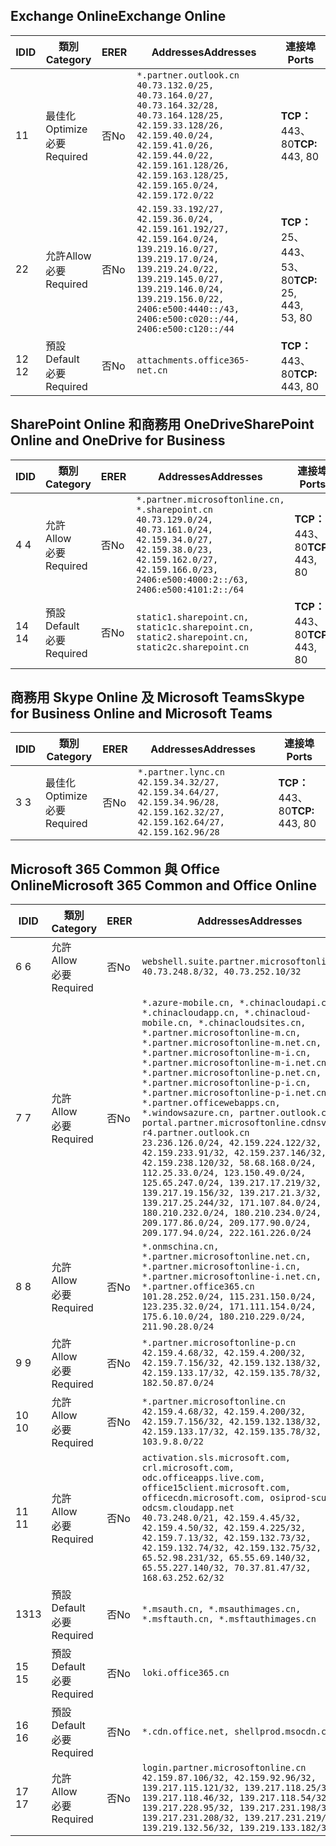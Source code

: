 <!--THIS FILE IS AUTOMATICALLY GENERATED. MANUAL CHANGES WILL BE OVERWRITTEN.-->
<!--Please contact the Office 365 Endpoints team with any questions.-->
<!--China endpoints version 2020062900-->
<!--File generated 2020-06-29 11:00:09.9188-->

## <a name="exchange-online"></a><span data-ttu-id="e60e7-101">Exchange Online</span><span class="sxs-lookup"><span data-stu-id="e60e7-101">Exchange Online</span></span>

<span data-ttu-id="e60e7-102">ID</span><span class="sxs-lookup"><span data-stu-id="e60e7-102">ID</span></span> | <span data-ttu-id="e60e7-103">類別</span><span class="sxs-lookup"><span data-stu-id="e60e7-103">Category</span></span> | <span data-ttu-id="e60e7-104">ER</span><span class="sxs-lookup"><span data-stu-id="e60e7-104">ER</span></span> | <span data-ttu-id="e60e7-105">Addresses</span><span class="sxs-lookup"><span data-stu-id="e60e7-105">Addresses</span></span> | <span data-ttu-id="e60e7-106">連接埠</span><span class="sxs-lookup"><span data-stu-id="e60e7-106">Ports</span></span>
-- | -------------------- | -- | ---------------------------------------------------------------------------------------------------------------------------------------------------------------------------------------------------------------------------------------------- | ------------------------
<span data-ttu-id="e60e7-107">1</span><span class="sxs-lookup"><span data-stu-id="e60e7-107">1</span></span> | <span data-ttu-id="e60e7-108">最佳化</span><span class="sxs-lookup"><span data-stu-id="e60e7-108">Optimize</span></span><BR><span data-ttu-id="e60e7-109">必要</span><span class="sxs-lookup"><span data-stu-id="e60e7-109">Required</span></span> | <span data-ttu-id="e60e7-110">否</span><span class="sxs-lookup"><span data-stu-id="e60e7-110">No</span></span> | `*.partner.outlook.cn`<BR>`40.73.132.0/25, 40.73.164.0/27, 40.73.164.32/28, 40.73.164.128/25, 42.159.33.128/26, 42.159.40.0/24, 42.159.41.0/26, 42.159.44.0/22, 42.159.161.128/26, 42.159.163.128/25, 42.159.165.0/24, 42.159.172.0/22` | <span data-ttu-id="e60e7-111">**TCP：** 443、80</span><span class="sxs-lookup"><span data-stu-id="e60e7-111">**TCP:** 443, 80</span></span>
<span data-ttu-id="e60e7-112">2</span><span class="sxs-lookup"><span data-stu-id="e60e7-112">2</span></span> | <span data-ttu-id="e60e7-113">允許</span><span class="sxs-lookup"><span data-stu-id="e60e7-113">Allow</span></span><BR><span data-ttu-id="e60e7-114">必要</span><span class="sxs-lookup"><span data-stu-id="e60e7-114">Required</span></span> | <span data-ttu-id="e60e7-115">否</span><span class="sxs-lookup"><span data-stu-id="e60e7-115">No</span></span> | `42.159.33.192/27, 42.159.36.0/24, 42.159.161.192/27, 42.159.164.0/24, 139.219.16.0/27, 139.219.17.0/24, 139.219.24.0/22, 139.219.145.0/27, 139.219.146.0/24, 139.219.156.0/22, 2406:e500:4440::/43, 2406:e500:c020::/44, 2406:e500:c120::/44` | <span data-ttu-id="e60e7-116">**TCP：** 25、443、53、80</span><span class="sxs-lookup"><span data-stu-id="e60e7-116">**TCP:** 25, 443, 53, 80</span></span>
<span data-ttu-id="e60e7-117">12 </span><span class="sxs-lookup"><span data-stu-id="e60e7-117">12</span></span> | <span data-ttu-id="e60e7-118">預設</span><span class="sxs-lookup"><span data-stu-id="e60e7-118">Default</span></span><BR><span data-ttu-id="e60e7-119">必要</span><span class="sxs-lookup"><span data-stu-id="e60e7-119">Required</span></span> | <span data-ttu-id="e60e7-120">否</span><span class="sxs-lookup"><span data-stu-id="e60e7-120">No</span></span> | `attachments.office365-net.cn` | <span data-ttu-id="e60e7-121">**TCP：** 443、80</span><span class="sxs-lookup"><span data-stu-id="e60e7-121">**TCP:** 443, 80</span></span>

## <a name="sharepoint-online-and-onedrive-for-business"></a><span data-ttu-id="e60e7-122">SharePoint Online 和商務用 OneDrive</span><span class="sxs-lookup"><span data-stu-id="e60e7-122">SharePoint Online and OneDrive for Business</span></span>

<span data-ttu-id="e60e7-123">ID</span><span class="sxs-lookup"><span data-stu-id="e60e7-123">ID</span></span> | <span data-ttu-id="e60e7-124">類別</span><span class="sxs-lookup"><span data-stu-id="e60e7-124">Category</span></span> | <span data-ttu-id="e60e7-125">ER</span><span class="sxs-lookup"><span data-stu-id="e60e7-125">ER</span></span> | <span data-ttu-id="e60e7-126">Addresses</span><span class="sxs-lookup"><span data-stu-id="e60e7-126">Addresses</span></span> | <span data-ttu-id="e60e7-127">連接埠</span><span class="sxs-lookup"><span data-stu-id="e60e7-127">Ports</span></span>
-- | ------------------- | -- | --------------------------------------------------------------------------------------------------------------------------------------------------------------------------------------------------- | ----------------
<span data-ttu-id="e60e7-128">4 </span><span class="sxs-lookup"><span data-stu-id="e60e7-128">4</span></span> | <span data-ttu-id="e60e7-129">允許</span><span class="sxs-lookup"><span data-stu-id="e60e7-129">Allow</span></span><BR><span data-ttu-id="e60e7-130">必要</span><span class="sxs-lookup"><span data-stu-id="e60e7-130">Required</span></span> | <span data-ttu-id="e60e7-131">否</span><span class="sxs-lookup"><span data-stu-id="e60e7-131">No</span></span> | `*.partner.microsoftonline.cn, *.sharepoint.cn`<BR>`40.73.129.0/24, 40.73.161.0/24, 42.159.34.0/27, 42.159.38.0/23, 42.159.162.0/27, 42.159.166.0/23, 2406:e500:4000:2::/63, 2406:e500:4101:2::/64` | <span data-ttu-id="e60e7-132">**TCP：** 443、80</span><span class="sxs-lookup"><span data-stu-id="e60e7-132">**TCP:** 443, 80</span></span>
<span data-ttu-id="e60e7-133">14 </span><span class="sxs-lookup"><span data-stu-id="e60e7-133">14</span></span> | <span data-ttu-id="e60e7-134">預設</span><span class="sxs-lookup"><span data-stu-id="e60e7-134">Default</span></span><BR><span data-ttu-id="e60e7-135">必要</span><span class="sxs-lookup"><span data-stu-id="e60e7-135">Required</span></span> | <span data-ttu-id="e60e7-136">否</span><span class="sxs-lookup"><span data-stu-id="e60e7-136">No</span></span> | `static1.sharepoint.cn, static1c.sharepoint.cn, static2.sharepoint.cn, static2c.sharepoint.cn` | <span data-ttu-id="e60e7-137">**TCP：** 443、80</span><span class="sxs-lookup"><span data-stu-id="e60e7-137">**TCP:** 443, 80</span></span>

## <a name="skype-for-business-online-and-microsoft-teams"></a><span data-ttu-id="e60e7-138">商務用 Skype Online 及 Microsoft Teams</span><span class="sxs-lookup"><span data-stu-id="e60e7-138">Skype for Business Online and Microsoft Teams</span></span>

<span data-ttu-id="e60e7-139">ID</span><span class="sxs-lookup"><span data-stu-id="e60e7-139">ID</span></span> | <span data-ttu-id="e60e7-140">類別</span><span class="sxs-lookup"><span data-stu-id="e60e7-140">Category</span></span> | <span data-ttu-id="e60e7-141">ER</span><span class="sxs-lookup"><span data-stu-id="e60e7-141">ER</span></span> | <span data-ttu-id="e60e7-142">Addresses</span><span class="sxs-lookup"><span data-stu-id="e60e7-142">Addresses</span></span> | <span data-ttu-id="e60e7-143">連接埠</span><span class="sxs-lookup"><span data-stu-id="e60e7-143">Ports</span></span>
-- | -------------------- | -- | -------------------------------------------------------------------------------------------------------------------------------- | ----------------
<span data-ttu-id="e60e7-144">3 </span><span class="sxs-lookup"><span data-stu-id="e60e7-144">3</span></span> | <span data-ttu-id="e60e7-145">最佳化</span><span class="sxs-lookup"><span data-stu-id="e60e7-145">Optimize</span></span><BR><span data-ttu-id="e60e7-146">必要</span><span class="sxs-lookup"><span data-stu-id="e60e7-146">Required</span></span> | <span data-ttu-id="e60e7-147">否</span><span class="sxs-lookup"><span data-stu-id="e60e7-147">No</span></span> | `*.partner.lync.cn`<BR>`42.159.34.32/27, 42.159.34.64/27, 42.159.34.96/28, 42.159.162.32/27, 42.159.162.64/27, 42.159.162.96/28` | <span data-ttu-id="e60e7-148">**TCP：** 443、80</span><span class="sxs-lookup"><span data-stu-id="e60e7-148">**TCP:** 443, 80</span></span>

## <a name="microsoft-365-common-and-office-online"></a><span data-ttu-id="e60e7-149">Microsoft 365 Common 與 Office Online</span><span class="sxs-lookup"><span data-stu-id="e60e7-149">Microsoft 365 Common and Office Online</span></span>

<span data-ttu-id="e60e7-150">ID</span><span class="sxs-lookup"><span data-stu-id="e60e7-150">ID</span></span> | <span data-ttu-id="e60e7-151">類別</span><span class="sxs-lookup"><span data-stu-id="e60e7-151">Category</span></span> | <span data-ttu-id="e60e7-152">ER</span><span class="sxs-lookup"><span data-stu-id="e60e7-152">ER</span></span> | <span data-ttu-id="e60e7-153">Addresses</span><span class="sxs-lookup"><span data-stu-id="e60e7-153">Addresses</span></span> | <span data-ttu-id="e60e7-154">連接埠</span><span class="sxs-lookup"><span data-stu-id="e60e7-154">Ports</span></span>
-- | ------------------- | -- | ---------------------------------------------------------------------------------------------------------------------------------------------------------------------------------------------------------------------------------------------------------------------------------------------------------------------------------------------------------------------------------------------------------------------------------------------------------------------------------------------------------------------------------------------------------------------------------------------------------------------------------------------------------------------------------------------------------------------------------------------------------------------------------------------------------------------------------------------------------------------------- | ----------------
<span data-ttu-id="e60e7-155">6 </span><span class="sxs-lookup"><span data-stu-id="e60e7-155">6</span></span> | <span data-ttu-id="e60e7-156">允許</span><span class="sxs-lookup"><span data-stu-id="e60e7-156">Allow</span></span><BR><span data-ttu-id="e60e7-157">必要</span><span class="sxs-lookup"><span data-stu-id="e60e7-157">Required</span></span> | <span data-ttu-id="e60e7-158">否</span><span class="sxs-lookup"><span data-stu-id="e60e7-158">No</span></span> | `webshell.suite.partner.microsoftonline.cn`<BR>`40.73.248.8/32, 40.73.252.10/32` | <span data-ttu-id="e60e7-159">**TCP：** 443、80</span><span class="sxs-lookup"><span data-stu-id="e60e7-159">**TCP:** 443, 80</span></span>
<span data-ttu-id="e60e7-160">7 </span><span class="sxs-lookup"><span data-stu-id="e60e7-160">7</span></span> | <span data-ttu-id="e60e7-161">允許</span><span class="sxs-lookup"><span data-stu-id="e60e7-161">Allow</span></span><BR><span data-ttu-id="e60e7-162">必要</span><span class="sxs-lookup"><span data-stu-id="e60e7-162">Required</span></span> | <span data-ttu-id="e60e7-163">否</span><span class="sxs-lookup"><span data-stu-id="e60e7-163">No</span></span> | `*.azure-mobile.cn, *.chinacloudapi.cn, *.chinacloudapp.cn, *.chinacloud-mobile.cn, *.chinacloudsites.cn, *.partner.microsoftonline-m.cn, *.partner.microsoftonline-m.net.cn, *.partner.microsoftonline-m-i.cn, *.partner.microsoftonline-m-i.net.cn, *.partner.microsoftonline-p.net.cn, *.partner.microsoftonline-p-i.cn, *.partner.microsoftonline-p-i.net.cn, *.partner.officewebapps.cn, *.windowsazure.cn, partner.outlook.cn, portal.partner.microsoftonline.cdnsvc.com, r4.partner.outlook.cn`<BR>`23.236.126.0/24, 42.159.224.122/32, 42.159.233.91/32, 42.159.237.146/32, 42.159.238.120/32, 58.68.168.0/24, 112.25.33.0/24, 123.150.49.0/24, 125.65.247.0/24, 139.217.17.219/32, 139.217.19.156/32, 139.217.21.3/32, 139.217.25.244/32, 171.107.84.0/24, 180.210.232.0/24, 180.210.234.0/24, 209.177.86.0/24, 209.177.90.0/24, 209.177.94.0/24, 222.161.226.0/24` | <span data-ttu-id="e60e7-164">**TCP：** 443、80</span><span class="sxs-lookup"><span data-stu-id="e60e7-164">**TCP:** 443, 80</span></span>
<span data-ttu-id="e60e7-165">8 </span><span class="sxs-lookup"><span data-stu-id="e60e7-165">8</span></span> | <span data-ttu-id="e60e7-166">允許</span><span class="sxs-lookup"><span data-stu-id="e60e7-166">Allow</span></span><BR><span data-ttu-id="e60e7-167">必要</span><span class="sxs-lookup"><span data-stu-id="e60e7-167">Required</span></span> | <span data-ttu-id="e60e7-168">否</span><span class="sxs-lookup"><span data-stu-id="e60e7-168">No</span></span> | `*.onmschina.cn, *.partner.microsoftonline.net.cn, *.partner.microsoftonline-i.cn, *.partner.microsoftonline-i.net.cn, *.partner.office365.cn`<BR>`101.28.252.0/24, 115.231.150.0/24, 123.235.32.0/24, 171.111.154.0/24, 175.6.10.0/24, 180.210.229.0/24, 211.90.28.0/24` | <span data-ttu-id="e60e7-169">**TCP：** 443、80</span><span class="sxs-lookup"><span data-stu-id="e60e7-169">**TCP:** 443, 80</span></span>
<span data-ttu-id="e60e7-170">9 </span><span class="sxs-lookup"><span data-stu-id="e60e7-170">9</span></span> | <span data-ttu-id="e60e7-171">允許</span><span class="sxs-lookup"><span data-stu-id="e60e7-171">Allow</span></span><BR><span data-ttu-id="e60e7-172">必要</span><span class="sxs-lookup"><span data-stu-id="e60e7-172">Required</span></span> | <span data-ttu-id="e60e7-173">否</span><span class="sxs-lookup"><span data-stu-id="e60e7-173">No</span></span> | `*.partner.microsoftonline-p.cn`<BR>`42.159.4.68/32, 42.159.4.200/32, 42.159.7.156/32, 42.159.132.138/32, 42.159.133.17/32, 42.159.135.78/32, 182.50.87.0/24` | <span data-ttu-id="e60e7-174">**TCP：** 443、80</span><span class="sxs-lookup"><span data-stu-id="e60e7-174">**TCP:** 443, 80</span></span>
<span data-ttu-id="e60e7-175">10 </span><span class="sxs-lookup"><span data-stu-id="e60e7-175">10</span></span> | <span data-ttu-id="e60e7-176">允許</span><span class="sxs-lookup"><span data-stu-id="e60e7-176">Allow</span></span><BR><span data-ttu-id="e60e7-177">必要</span><span class="sxs-lookup"><span data-stu-id="e60e7-177">Required</span></span> | <span data-ttu-id="e60e7-178">否</span><span class="sxs-lookup"><span data-stu-id="e60e7-178">No</span></span> | `*.partner.microsoftonline.cn`<BR>`42.159.4.68/32, 42.159.4.200/32, 42.159.7.156/32, 42.159.132.138/32, 42.159.133.17/32, 42.159.135.78/32, 103.9.8.0/22` | <span data-ttu-id="e60e7-179">**TCP：** 443、80</span><span class="sxs-lookup"><span data-stu-id="e60e7-179">**TCP:** 443, 80</span></span>
<span data-ttu-id="e60e7-180">11 </span><span class="sxs-lookup"><span data-stu-id="e60e7-180">11</span></span> | <span data-ttu-id="e60e7-181">允許</span><span class="sxs-lookup"><span data-stu-id="e60e7-181">Allow</span></span><BR><span data-ttu-id="e60e7-182">必要</span><span class="sxs-lookup"><span data-stu-id="e60e7-182">Required</span></span> | <span data-ttu-id="e60e7-183">否</span><span class="sxs-lookup"><span data-stu-id="e60e7-183">No</span></span> | `activation.sls.microsoft.com, crl.microsoft.com, odc.officeapps.live.com, office15client.microsoft.com, officecdn.microsoft.com, osiprod-scus01-odcsm.cloudapp.net`<BR>`40.73.248.0/21, 42.159.4.45/32, 42.159.4.50/32, 42.159.4.225/32, 42.159.7.13/32, 42.159.132.73/32, 42.159.132.74/32, 42.159.132.75/32, 65.52.98.231/32, 65.55.69.140/32, 65.55.227.140/32, 70.37.81.47/32, 168.63.252.62/32` | <span data-ttu-id="e60e7-184">**TCP：** 443、80</span><span class="sxs-lookup"><span data-stu-id="e60e7-184">**TCP:** 443, 80</span></span>
<span data-ttu-id="e60e7-185">13</span><span class="sxs-lookup"><span data-stu-id="e60e7-185">13</span></span> | <span data-ttu-id="e60e7-186">預設</span><span class="sxs-lookup"><span data-stu-id="e60e7-186">Default</span></span><BR><span data-ttu-id="e60e7-187">必要</span><span class="sxs-lookup"><span data-stu-id="e60e7-187">Required</span></span> | <span data-ttu-id="e60e7-188">否</span><span class="sxs-lookup"><span data-stu-id="e60e7-188">No</span></span> | `*.msauth.cn, *.msauthimages.cn, *.msftauth.cn, *.msftauthimages.cn` | <span data-ttu-id="e60e7-189">**TCP：** 443、80</span><span class="sxs-lookup"><span data-stu-id="e60e7-189">**TCP:** 443, 80</span></span>
<span data-ttu-id="e60e7-190">15 </span><span class="sxs-lookup"><span data-stu-id="e60e7-190">15</span></span> | <span data-ttu-id="e60e7-191">預設</span><span class="sxs-lookup"><span data-stu-id="e60e7-191">Default</span></span><BR><span data-ttu-id="e60e7-192">必要</span><span class="sxs-lookup"><span data-stu-id="e60e7-192">Required</span></span> | <span data-ttu-id="e60e7-193">否</span><span class="sxs-lookup"><span data-stu-id="e60e7-193">No</span></span> | `loki.office365.cn` | <span data-ttu-id="e60e7-194">**TCP：** 443</span><span class="sxs-lookup"><span data-stu-id="e60e7-194">**TCP:** 443</span></span>
<span data-ttu-id="e60e7-195">16 </span><span class="sxs-lookup"><span data-stu-id="e60e7-195">16</span></span> | <span data-ttu-id="e60e7-196">預設</span><span class="sxs-lookup"><span data-stu-id="e60e7-196">Default</span></span><BR><span data-ttu-id="e60e7-197">必要</span><span class="sxs-lookup"><span data-stu-id="e60e7-197">Required</span></span> | <span data-ttu-id="e60e7-198">否</span><span class="sxs-lookup"><span data-stu-id="e60e7-198">No</span></span> | `*.cdn.office.net, shellprod.msocdn.com` | <span data-ttu-id="e60e7-199">**TCP：** 443</span><span class="sxs-lookup"><span data-stu-id="e60e7-199">**TCP:** 443</span></span>
<span data-ttu-id="e60e7-200">17 </span><span class="sxs-lookup"><span data-stu-id="e60e7-200">17</span></span> | <span data-ttu-id="e60e7-201">允許</span><span class="sxs-lookup"><span data-stu-id="e60e7-201">Allow</span></span><BR><span data-ttu-id="e60e7-202">必要</span><span class="sxs-lookup"><span data-stu-id="e60e7-202">Required</span></span> | <span data-ttu-id="e60e7-203">否</span><span class="sxs-lookup"><span data-stu-id="e60e7-203">No</span></span> | `login.partner.microsoftonline.cn`<BR>`42.159.87.106/32, 42.159.92.96/32, 139.217.115.121/32, 139.217.118.25/32, 139.217.118.46/32, 139.217.118.54/32, 139.217.228.95/32, 139.217.231.198/32, 139.217.231.208/32, 139.217.231.219/32, 139.219.132.56/32, 139.219.133.182/32` | <span data-ttu-id="e60e7-204">**TCP：** 443、80</span><span class="sxs-lookup"><span data-stu-id="e60e7-204">**TCP:** 443, 80</span></span>
